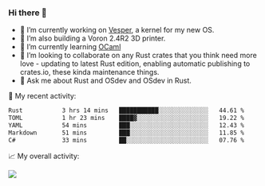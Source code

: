 ### Hi there 👋

<!--
**berkus/berkus** is a ✨ _special_ ✨ repository because its `README.md` (this file) appears on your GitHub profile.

Here are some ideas to get you started:

- 🔭 I’m currently working on ...
- 🌱 I’m currently learning ...
- 👯 I’m looking to collaborate on ...
- 🤔 I’m looking for help with ...
- 💬 Ask me about ...
- 📫 How to reach me: ...
- 😄 Pronouns: ...
- ⚡ Fun fact: ...
-->

- 🔭 I’m currently working on [Vesper](https://github.com/metta-systems/vesper), a kernel for my new OS.
- 🔭 I’m also building a Voron 2.4R2 3D printer.
- 🌱 I’m currently learning [OCaml](https://ocaml.org/manual/5.3/lex.html)
- 👯 I’m looking to collaborate on any Rust crates that you think need more love - updating to latest Rust edition, enabling automatic publishing to crates.io, these kinda maintenance things.
- 💬 Ask me about Rust and OSdev and OSdev in Rust.

💼 My recent activity:

<!--START_SECTION:waka-->

```txt
Rust           3 hrs 14 mins   ███████████░░░░░░░░░░░░░░   44.61 %
TOML           1 hr 23 mins    ████▓░░░░░░░░░░░░░░░░░░░░   19.22 %
YAML           54 mins         ███░░░░░░░░░░░░░░░░░░░░░░   12.43 %
Markdown       51 mins         ███░░░░░░░░░░░░░░░░░░░░░░   11.85 %
C#             33 mins         ██░░░░░░░░░░░░░░░░░░░░░░░   07.76 %
```

<!--END_SECTION:waka-->

📈 My overall activity:

![](http://github-profile-summary-cards.vercel.app/api/cards/profile-details?username=berkus&theme=flag_india)
